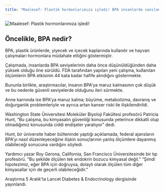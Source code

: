 ```yaml
---
title: "Maalesef: Plastik hormonlarımıza işledi! BPA insanlarda sanılandan daha yüksek!"
---
```

![Maalesef: Plastik hormonlarımıza işledi!](https://images.unsplash.com/photo-1483691278019-cb7253bee49f?ixlib=rb-1.2.1&ixid=eyJhcHBfaWQiOjEyMDd9&auto=format&fit=crop&w=1350&q=80)

Öncelikle, BPA nedir?
-
BPA, plastik ürünlerde, yiyecek ve içecek kaplarında kullanılır ve hayvan çalışmaları hormonlara müdahale ettiğini göstermiştir.

Çalışmada, insanlarda BPA seviyelerinin daha önce düşünüldüğünden daha yüksek olduğu öne sürüldü. FDA tarafından yapılan yeni çalışma, kullanılan ölçümlerin BPA etkisinin 44 kata kadar hafife alındığını göstermekte.

Bununla birlikte, araştırmacılar, insanın BPA'ya <bold>maruz kalmasının çok düşük ve bu nedenle güvenli seviyelerde olduğunu</bold> ileri sürmekte.

Anne karnında ise BPA'ya maruz kalma; büyüme, metabolizma, davranış ve doğurganlık problemleriyle ve ayrıca artan kanser riski ile ilişkilendirildi.

Washington State Üniversitesi Moleküler Biyoloji Fakültesi profesörü Patricia Hunt, “Bu çalışma, bu kimyasalın güvenliği konusunda yeterince dikkatli olup olmadığımız konusunda ciddi endişeler yaratıyor” dedi.

Hunt, bir üniversite haber bülteninde yaptığı açıklamada, federal ajansların BPA’yı nasıl düzenleyeceğine ilişkin sonuçlarının yanlış ölçümlere dayanmış olabileceği sonucuna vardığını söyledi.

Yardımcı yazar Roy Gerona, California, San Francisco Üniversitesinde bir tıp profesörü. "Bu şekilde ölçülen tek endokrin bozucu kimyasal değil." “Şimdi hipotezimiz, eğer BPA için doğruysa, dolaylı olarak ölçülen tüm diğer kimyasallar için de geçerli olabileceğidir.”

Araştırma 5 Aralık'ta Lancet Diabetes & Endocrinology dergisinde yayınlandı.
